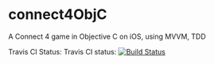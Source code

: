 # connect4ObjC
A Connect 4 game in Objective C on iOS, using MVVM, TDD

Travis CI Status: Travis CI status: [![Build Status](https://travis-ci.org/martinogg/connect4ObjC.svg?branch=master)](https://travis-ci.org/martinogg/connect4ObjC)

